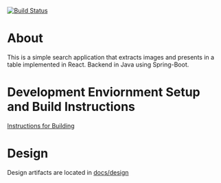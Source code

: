 
[![Build Status](https://travis-ci.org/datim/squid.svg?branch=master)](https://travis-ci.org/datim/squid)

# About
This is a simple search application that extracts images and presents in a table implemented in React.  Backend in Java using Spring-Boot.

# Development Enviornment Setup and Build Instructions
[Instructions for Building](docs/build_instructions.md)

# Design
Design artifacts are located in [docs/design](docs/design)
